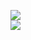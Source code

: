 [![](https://img.shields.io/badge/Made%20With-Github%20Spray-lightgrey.svg?style=for-the-badge&logo=github)](https://github.com/Annihil/github-spray#2614)  
[![](https://i.imgur.com/2DrTn0Z.gif)](https://github.com/Annihil/github-spray)